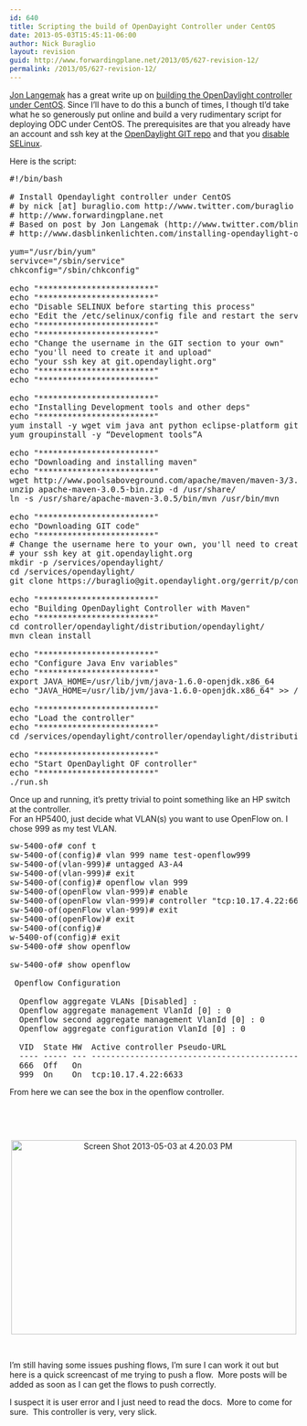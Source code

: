 ```yaml
---
id: 640
title: Scripting the build of OpenDayight Controller under CentOS
date: 2013-05-03T15:45:11-06:00
author: Nick Buraglio
layout: revision
guid: http://www.forwardingplane.net/2013/05/627-revision-12/
permalink: /2013/05/627-revision-12/
---
```

<a href="https://twitter.com/blinken_lichten" target="_blank">Jon Langemak</a> has a great write up on <a href="http://www.dasblinkenlichten.com/installing-opendaylight-on-centos/" target="_blank">building the OpenDaylight controller under CentOS</a>. Since I&#8217;ll have to do this a bunch of times, I though tI&#8217;d take what he so generously put online and build a very rudimentary script for deploying ODC under CentOS. The prerequisites are that you already have an account and ssh key at the <a href="https://git.opendaylight.org/" target="_blank">OpenDaylight GIT repo</a> and that you <a href="http://www.revsys.com/writings/quicktips/turn-off-selinux.html" target="_blank">disable SELinux</a>.

Here is the script:

<pre>#!/bin/bash

# Install Opendaylight controller under CentOS
# by nick [at] buraglio.com http://www.twitter.com/buraglio
# http://www.forwardingplane.net
# Based on post by Jon Langemak (http://www.twitter.com/blinken_lichten)
# http://www.dasblinkenlichten.com/installing-opendaylight-on-centos/

yum="/usr/bin/yum"
servivce="/sbin/service"
chkconfig="/sbin/chkconfig"

echo "************************"
echo "************************"
echo "Disable SELINUX before starting this process"
echo "Edit the /etc/selinux/config file and restart the server"
echo "************************"
echo "************************"
echo "Change the username in the GIT section to your own"
echo "you'll need to create it and upload"
echo "your ssh key at git.opendaylight.org"
echo "************************"
echo "************************"

echo "************************"
echo "Installing Development tools and other deps"
echo "************************"
yum install -y wget vim java ant python eclipse-platform git
yum groupinstall -y “Development tools”A

echo "************************"
echo "Downloading and installing maven"
echo "************************"
wget http://www.poolsaboveground.com/apache/maven/maven-3/3.0.5/binaries/apache-maven-3.0.5-bin.zip
unzip apache-maven-3.0.5-bin.zip -d /usr/share/
ln -s /usr/share/apache-maven-3.0.5/bin/mvn /usr/bin/mvn

echo "************************"
echo "Downloading GIT code"
echo "************************"
# Change the username here to your own, you'll need to create it and upload
# your ssh key at git.opendaylight.org
mkdir -p /services/opendaylight/
cd /services/opendaylight/
git clone https://buraglio@git.opendaylight.org/gerrit/p/controller.git

echo "************************"
echo "Building OpenDaylight Controller with Maven"
echo "************************"
cd controller/opendaylight/distribution/opendaylight/
mvn clean install

echo "************************"
echo "Configure Java Env variables"
echo "************************"
export JAVA_HOME=/usr/lib/jvm/java-1.6.0-openjdk.x86_64
echo "JAVA_HOME=/usr/lib/jvm/java-1.6.0-openjdk.x86_64" &gt;&gt; /etc/environment

echo "************************"
echo "Load the controller"
echo "************************"
cd /services/opendaylight/controller/opendaylight/distribution/opendaylight/target/distribution.opendaylight-0.1.0-SNAPSHOT-osgipackage/opendaylight

echo "************************"
echo "Start OpenDaylight OF controller"
echo "************************"
./run.sh</pre>

Once up and running, it&#8217;s pretty trivial to point something like an HP switch at the controller.  
For an HP5400, just decide what VLAN(s) you want to use OpenFlow on. I chose 999 as my test VLAN.

<pre>sw-5400-of# conf t
sw-5400-of(config)# vlan 999 name test-openflow999
sw-5400-of(vlan-999)# untagged A3-A4 
sw-5400-of(vlan-999)# exit
sw-5400-of(config)# openflow vlan 999
sw-5400-of(openFlow vlan-999)# enable
sw-5400-of(openFlow vlan-999)# controller "tcp:10.17.4.22:6633"
sw-5400-of(openFlow vlan-999)# exit       
sw-5400-of(openFlow)# exit
sw-5400-of(config)# 
w-5400-of(config)# exit
sw-5400-of# show openflow 

sw-5400-of# show openflow 

 Openflow Configuration

  Openflow aggregate VLANs [Disabled] :           
  Openflow aggregate management VlanId [0] : 0     
  Openflow second aggregate management VlanId [0] : 0     
  Openflow aggregate configuration VlanId [0] : 0     

  VID  State HW  Active controller Pseudo-URL                       Conn
  ---- ----- --- -------------------------------------------------- ----
  666  Off   On                                                     No  
  999  On    On  tcp:10.17.4.22:6633                                Yes</pre>

From here we can see the box in the openflow controller.

&nbsp;

&nbsp;

<p style="text-align: center;">
  <a href="http://www.forwardingplane.net/wp-content/uploads/2013/05/Screen-Shot-2013-05-03-at-4.20.03-PM.png"><img class="wp-image-636 aligncenter" alt="Screen Shot 2013-05-03 at 4.20.03 PM" src="http://www.forwardingplane.net/wp-content/uploads/2013/05/Screen-Shot-2013-05-03-at-4.20.03-PM.png" width="499" height="340" srcset="http://www.forwardingplane.net/wp-content/uploads/2013/05/Screen-Shot-2013-05-03-at-4.20.03-PM.png 1386w, http://www.forwardingplane.net/wp-content/uploads/2013/05/Screen-Shot-2013-05-03-at-4.20.03-PM-300x204.png 300w, http://www.forwardingplane.net/wp-content/uploads/2013/05/Screen-Shot-2013-05-03-at-4.20.03-PM-1024x698.png 1024w, http://www.forwardingplane.net/wp-content/uploads/2013/05/Screen-Shot-2013-05-03-at-4.20.03-PM-550x375.png 550w" sizes="(max-width: 499px) 100vw, 499px" /></a>
</p>

&nbsp;

I&#8217;m still having some issues pushing flows, I&#8217;m sure I can work it out but here is a quick screencast of me trying to push a flow.  More posts will be added as soon as I can get the flows to push correctly.  
  
I suspect it is user error and I just need to read the docs.  More to come for sure.  This controller is very, very slick.